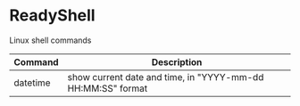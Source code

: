 # ReadyShell
Linux shell commands

Command | Description
------- | -----------
datetime | show current date and time, in "YYYY-mm-dd HH:MM:SS" format
